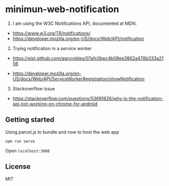 # minimun-web-notification

1. I am using the W3C Notifications API, documented at MDN.

* https://www.w3.org/TR/notifications/
* https://developer.mozilla.org/en-US/docs/Web/API/notification

2. Trying notification in a service worker

* https://gist.github.com/agrcrobles/07afc0bec4b08ee3862a478b333a2156

* https://developer.mozilla.org/en-US/docs/Web/API/ServiceWorkerRegistration/showNotification

3. Stackoverflow issue

* https://stackoverflow.com/questions/53681826/why-is-the-notification-api-not-working-on-chrome-for-android

## Getting started

Using parcel.js to bundle and now to host the web app

```
npm run serve
```

Open `localhost:3000`

## License

MIT
